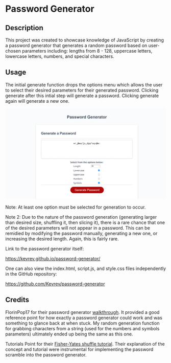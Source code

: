 # Password Generator

## Description

This project was created to showcase knowledge of JavaScript by creating a password generator that generates a random password based on user-chosen parameters including: lengths from 8 - 128, uppercase letters, lowercase letters, numbers, and special characters.

## Usage

The initial generate function drops the options menu which allows the user to select their desired parameters for their generated password. Clicking generate after this intial step will generate a password. Clicking generate again will generate a new one.

![Screenshot](./assets/kevrev.github.io_password-generator_.png)

Note: At least one option must be selected for generation to occur.

Note 2: Due to the nature of the password generation (generating larger than desired size, shuffling it, then slicing it), there is a rare chance that one of the desired parameters will not appear in a password. This can be remidied by modifying the password manually, generating a new one, or increasing the desired length. Again, this is fairly rare.

Link to the password generator itself:

https://kevrev.github.io/password-generator/

One can also view the index.html, script.js, and style.css files independently in the GitHub repository:

https://github.com/Kevrev/password-generator

## Credits

FlorinPop17 for their password generator [walkthrough](https://codepen.io/FlorinPop17/pen/BaBePej). It provided a good reference point for how exactly a password generator could work and was something to glance back at when stuck. My random generation function for grabbing characters from a string (used for the numbers and symbols parameters) ultimately ended up being the same as this one.

Tutorials Point for their [Fisher-Yates shuffle tutorial](https://www.tutorialspoint.com/what-is-fisher-yates-shuffle-in-javascript). Their explanation of the concept and tutorial were instrumental for implementing the password scramble into the password generator.
